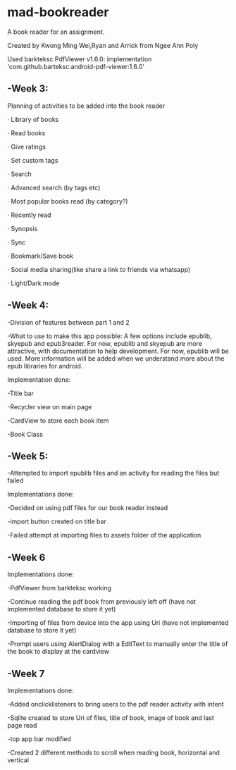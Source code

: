 # mad-bookreader
A book reader for an assignment.

Created by Kwong Ming Wei,Ryan and Arrick from Ngee Ann Poly

Used barkteksc PdfViewer v1.6.0: 
implementation 'com.github.barteksc:android-pdf-viewer:1.6.0'

-Week 3:
-
Planning of activities to be added into the book reader

· Library of books

· Read books

· Give ratings

· Set custom tags

· Search

· Advanced search (by tags etc)

· Most popular books read (by category?)

· Recently read

· Synopsis

· Sync

· Bookmark/Save book

· Social media sharing(like share a link to friends via whatsapp)

· Light/Dark mode

-Week 4:
-

-Division of features between part 1 and 2

-What to use to make this app possible: A few options include epublib, skyepub and epub3reader. For now, epublib and skyepub are more attractive, with documentation to help development. For now, epublib will be used. More information will be added when we understand more about the epub libraries for android.

Implementation done:

-Title bar

-Recycler view on main page

-CardView to store each book item

-Book Class

-Week 5:
-

-Attempted to import epublib files and an activity for reading the files but failed

Implementations done:

-Decided on using pdf files for our book reader instead

-import button created on title bar

-Failed attempt at importing files to assets folder of the application

-Week 6
-

Implementations done:

-PdfViewer from barkteksc working

-Continue reading the pdf book from previously left off (have not implemented database to store it yet)

-Importing of files from device into the app using Uri (have not implemented database to store it yet)

-Prompt users using AlertDialog with a EditText to manually enter the title of the book to display at the cardview

-Week 7
-

Implementations done:

-Added onclicklisteners to bring users to the pdf reader activity with intent

-Sqlite created to store Uri of files, title of book, image of book and last page read

-top app bar modified

-Created 2 different methods to scroll when reading book, horizontal and vertical
